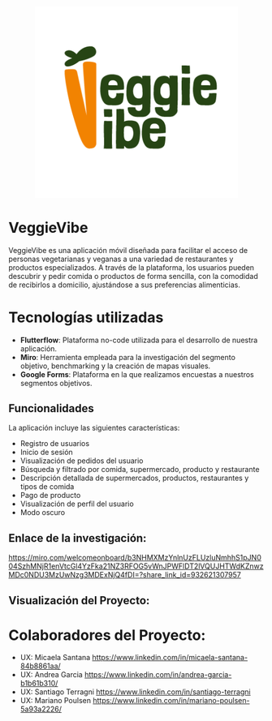 <div align="center">
<img width="400px"  src="images/logo_veggievibe.png" />
</div>

# VeggieVibe
VeggieVibe es una aplicación móvil diseñada para facilitar el acceso de personas vegetarianas y veganas a una variedad de restaurantes y productos especializados. A través de la plataforma, los usuarios pueden descubrir y pedir comida o productos de forma sencilla, con la comodidad de recibirlos a domicilio, ajustándose a sus preferencias alimenticias.

# Tecnologías utilizadas

- **Flutterflow**: Plataforma no-code utilizada para el desarrollo de nuestra aplicación.
- **Miro**: Herramienta empleada para la investigación del segmento objetivo, benchmarking y la creación de mapas visuales.
- **Google Forms**: Plataforma en la que realizamos encuestas a nuestros segmentos objetivos.

## Funcionalidades
La aplicación incluye las siguientes características:

 - Registro de usuarios
 - Inicio de sesión
 - Visualización de pedidos del usuario
 - Búsqueda y filtrado por comida, supermercado, producto y restaurante
 - Descripción detallada de supermercados, productos, restaurantes y tipos de comida
 - Pago de producto
 - Visualización de perfil del usuario
 - Modo oscuro

## Enlace de la investigación:
https://miro.com/welcomeonboard/b3NHMXMzYnlnUzFLUzluNmhhS1pJN004SzhMNjR1enVtcGl4YzFka21NZ3RFOG5vWnJPWFlDT2lVQUJHTWdKZnwzMDc0NDU3MzUwNzg3MDExNjQ4fDI=?share_link_id=932621307957

## Visualización del Proyecto: 


# Colaboradores del Proyecto:

- UX: Micaela Santana https://www.linkedin.com/in/micaela-santana-84b8861aa/
- UX: Andrea Garcia https://www.linkedin.com/in/andrea-garcia-b1b61b310/ 
- UX: Santiago Terragni https://www.linkedin.com/in/santiago-terragni
- UX: Mariano Poulsen https://www.linkedin.com/in/mariano-poulsen-5a93a2226/